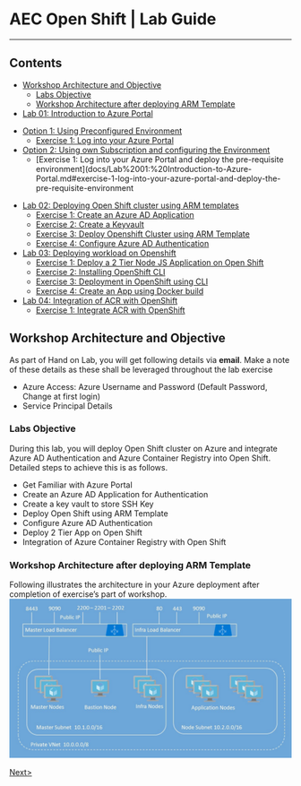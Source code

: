 # AEC Open Shift | Lab Guide

***

## Contents
<!-- TOC -->

* [Workshop Architecture and Objective](#workshop-architecture-and-objective)
   * [Labs Objective](#labs-objective)	
   * [Workshop Architecture after deploying ARM Template](#workshop-architecture-after-deploying-arm-template)	
* [Lab 01: Introduction to Azure Portal](docs/Lab%2001:%20Introduction-to-Azure-Portal.md)	
 - [Option 1: Using Preconfigured Environment](docs//Lab%2001:%20Introduction-to-Azure-Portal.md#option-1-using-preconfigured-environment)
   * [Exercise 1: Log into your Azure Portal](docs//Lab%2001:%20Introduction-to-Azure-Portal.md#exercise-1-log-into-your-azure-portal-and-verify-access-to-the-subscription)
 - [Option 2: Using own Subscription and configuring the Environment](docs//Lab%2001:%20Introduction-to-Azure-Portal.md#option-2-using-own-subscription-and-configuring-the-environment)
   * [Exercise 1: Log into your Azure Portal and deploy the pre-requisite environment](docs/Lab%2001:%20Introduction-to-Azure-Portal.md#exercise-1-log-into-your-azure-portal-and-deploy-the-pre-requisite-environment	
* [Lab 02: Deploying Open Shift cluster using ARM templates](docs/Lab%2002:%20Deploying-OpenShift-cluster-using-ARM-templates.md)
   * [Exercise 1: Create an Azure AD Application](docs/Lab%2002:%20Deploying-OpenShift-cluster-using-ARM-templates.md#exercise-1-create-an-azure-ad-application)
   * [Exercise 2: Create a Keyvault](docs/Lab%2002:%20Deploying-OpenShift-cluster-using-ARM-templates.md#exercise-2-create-a-keyvault)
   * [Exercise 3: Deploy Openshift Cluster using ARM Template](docs/Lab%2002:%20Deploying-OpenShift-cluster-using-ARM-templates.md#exercise-3-deploy-openshift-cluster-using-arm-template)
   * [Exercise 4: Configure Azure AD Authentication](docs/Lab%2002:%20Deploying-OpenShift-cluster-using-ARM-templates.md#exercise-4-configure-azure-ad-authentication)
* [Lab 03: Deploying workload on Openshift](docs/Lab%2003:%20Deploying-workload-on-Openshift.md)
   * [Exercise 1: Deploy a 2 Tier Node JS Application on Open Shift](docs/Lab%2003:%20Deploying-workload-on-Openshift.md#exercise-1-deploy-a-2-tier-node-js-application-on-open-shift)
   * [Exercise 2: Installing OpenShift CLI](docs/Lab%2003:%20Deploying-workload-on-Openshift.md#exercise-2-installing-openshift-cli)
   * [Exercise 3: Deployment in OpenShift using CLI](docs/Lab%2003:%20Deploying-workload-on-Openshift.md#exercise-3-deployment-in-openshift-using-cli)
   * [Exercise 4: Create an App using Docker build](docs/Lab%2003:%20Deploying-workload-on-Openshift.md#exercise-4-create-an-app-using-docker-build)
* [Lab 04: Integration of ACR with OpenShift](docs/Lab%2004:%20Integration-of-ACR-%20with-OpenShift.md)
   * [Exercise 1: Integrate ACR with OpenShift](docs/Lab%2004:%20Integration-of-ACR-%20with-OpenShift.md#exercise-1-integrate-acr-with-openshift)
<!-- /TOC -->

## Workshop Architecture and Objective
 As part of Hand on Lab, you will get following details via **email**. Make a note of these details as these shall be leveraged throughout the lab exercise
- Azure Access: Azure Username and Password (Default Password, Change at first login)
- Service Principal Details

### Labs Objective
During this lab, you will deploy Open Shift cluster on Azure and integrate Azure AD Authentication and Azure Container Registry into Open Shift. Detailed steps to achieve this is as follows.
- Get Familiar with Azure Portal
-	Create an Azure AD Application for Authentication
-	Create a key vault to store SSH Key
-	Deploy Open Shift using ARM Template
-	Configure Azure AD Authentication
-	Deploy 2 Tier App on Open Shift
-	Integration of Azure Container Registry with Open Shift

### Workshop Architecture after deploying ARM Template
Following illustrates the architecture in your Azure deployment after completion of exercise’s part of workshop.
<img src="images/1workshop_arch.jpg"/>

[Next>](docs/Lab%2001:%20Introduction-to-Azure-Portal.md)
